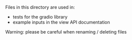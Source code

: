 Files in this directory are used in:

- tests for the gradio library
- example inputs in the view API documentation

Warning: please be careful when renaming / deleting files
